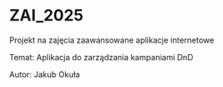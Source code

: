 # ZAI_2025
Projekt na zajęcia zaawansowane aplikacje internetowe


Temat: Aplikacja do zarządzania kampaniami DnD

Autor: Jakub Okuła
